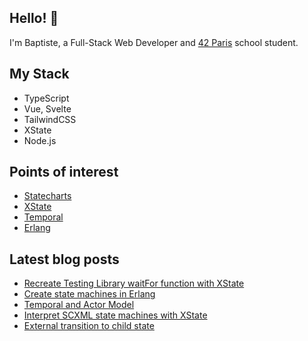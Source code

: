 ## Hello! 👋

I'm Baptiste, a Full-Stack Web Developer and [42 Paris](https://42.fr/en/homepage/) school student.

## My Stack

- TypeScript
- Vue, Svelte
- TailwindCSS
- XState
- Node.js

## Points of interest

- [Statecharts](https://statecharts.dev/)
- [XState](https://xstate.js.org/docs/)
- [Temporal](https://temporal.io/)
- [Erlang](https://www.erlang.org/)

## Latest blog posts

<!-- BLOG:START -->
- [Recreate Testing Library waitFor function with XState](https://baptiste.devessier.fr/writing/recreate-testing-library-waitfor-function-with-xstate/)
- [Create state machines in Erlang](https://baptiste.devessier.fr/writing/create-state-machines-in-erlang/)
- [Temporal and Actor Model](https://baptiste.devessier.fr/writing/temporal-and-actor-model/)
- [Interpret SCXML state machines with XState](https://baptiste.devessier.fr/writing/interpret-scxml-state-machines-with-xstate/)
- [External transition to child state](https://baptiste.devessier.fr/writing/external-transition-to-child-state/)
<!-- BLOG:END -->
